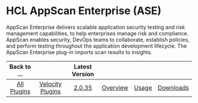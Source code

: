 
HCL AppScan Enterprise (ASE)
============================

AppScan Enterprise delivers scalable application security testing and risk management capabilities, to help enterprises
manage risk and compliance. AppScan enables security, DevOps teams to collaborate, establish policies, and perform
testing throughout the application development lifecycle. The AppScan Enterprise plug-in imports scan results to
insights.

|Back to ...||Latest Version||||
| :---: | :---: | :---: | :---: | :---: | :---: |
|[All Plugins](../../index.md)|[Velocity Plugins](../README.md)|[2.0.35](https://raw.githubusercontent.com/UrbanCode/IBM-UCV-PLUGINS/main/files/ucv-ext-appscan/ucv-ext-appscan-2.0.35.tar.zip)|[Overview](overview.md)|[Usage](usage.md)|[Downloads](downloads.md)|
